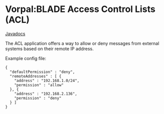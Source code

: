 # Vorpal:BLADE Access Control Lists (ACL)

[Javadocs](https://vorpalnet.github.io/vorpal-blade-acl/index.html)

The ACL application offers a way to allow or deny messages from external systems based on
their remote IP address.

Example config file:

```
{
  "defaultPermission" : "deny",
  "remoteAddresses" : [ {
    "address" : "192.168.1.0/24",
    "permission" : "allow"
  }, {
    "address" : "192.168.2.136",
    "permission" : "deny"
  } ]
}
```
